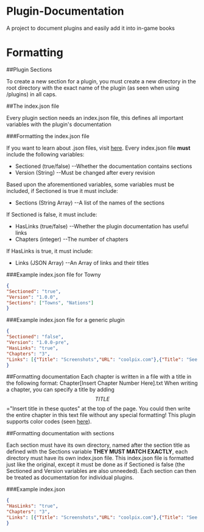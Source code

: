 Plugin-Documentation
====================

A project to document plugins and easily add it into in-game books

Formatting
==========

##Plugin Sections

To create a new section for a plugin, you must create a new directory in the root directory with the exact name of the plugin (as seen when using /plugins) in all caps.

##The index.json file

Every plugin section needs an index.json file, this defines all important variables with the plugin's documentation

###Formatting the index.json file

If you want to learn about .json files, visit [here](http://www.w3schools.com/json/json_syntax.asp). Every index.json file **must** include the following variables: 
* Sectioned (true/false) --Whether the documentation contains sections
* Version (String) --Must be changed after every revision

Based upon the aforementioned variables, some variables must be included, if Sectioned is true it must include:
* Sections (String Array) --A list of the names of the sections

If Sectioned is false, it must include:
* HasLinks (true/false) --Whether the plugin documentation has useful links
* Chapters (integer) --The number of chapters

If HasLinks is true, it must include:
* Links (JSON Array) --An Array of links and their titles

###Example index.json file for Towny

```JSON
{
"Sectioned": "true",
"Version": "1.0.0",
"Sections": ["Towns", "Nations"]
}
```

###Example index.json file for a generic plugin

```JSON
{
"Sectioned": "false",
"Version": "1.0.0-pre",
"HasLinks": "true",
"Chapters": "3",
"Links": [{"Title": "Screenshots","URL": "coolpix.com"},{"Title": "See more info here:","URL": "wiki.website.com"}]
}
```

##Formatting documentation
Each chapter is written in a file with a title in the following format: Chapter[Insert Chapter Number Here].txt
When writing a chapter, you can specify a title by adding $$TITLE$$="Insert title in these quotes" at the top of the page.
You could then write the entire chapter in this text file without any special formatting! This plugin supports color codes (seen [here](http://ess.khhq.net/mc/)).

##Formatting documentation with sections

Each section must have its own directory, named after the section title as defined with the Sections variable **THEY MUST MATCH EXACTLY**, each directory must have its own index.json file. This index.json file is formatted just like the original, except it must be done as if Sectioned is false (the Sectioned and Version variables are also unneeded). Each section can then be treated as documentation for individual plugins.

###Example index.json

```JSON
{
"HasLinks": "true",
"Chapters": "3",
"Links": [{"Title": "Screenshots","URL": "coolpix.com"},{"Title": "See more info here:","URL": "wiki.website.com"}]
}
```
